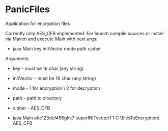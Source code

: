 # PanicFiles
Application for encryption files

Currently only AES_CFB implemented.
For launch compile sources or install via Maven and execute Main with next args:
- java Main key initVector mode path cipher

Arguments:
* key - must be 16 char (any string)
* initVector - must be 16 char (any string)
* mode - 1 for encryption \ 2 for decryption
* path - path to directory
* cipher - AES_CFB

* java Main abc123def456ghk7 superINITvector1 1 C:\filesToEncryption\ AES_CFB



